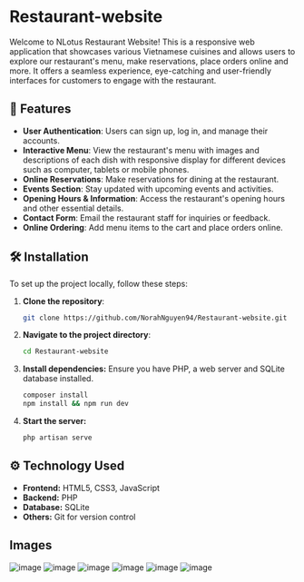 # Restaurant-website

Welcome to NLotus Restaurant Website! This is a responsive web application that showcases various Vietnamese cuisines and allows users to explore our restaurant's menu, make reservations, place orders online and more. It offers a seamless experience, eye-catching and user-friendly interfaces for customers to engage with the restaurant. 

## 🌟 Features

- **User Authentication**: Users can sign up, log in, and manage their accounts.
- **Interactive Menu**: View the restaurant's menu with images and descriptions of each dish with responsive display for different devices such as computer, tablets or mobile phones.
- **Online Reservations**: Make reservations for dining at the restaurant.
- **Events Section**: Stay updated with upcoming events and activities.
- **Opening Hours & Information**: Access the restaurant's opening hours and other essential details.
- **Contact Form**: Email the restaurant staff for inquiries or feedback.
- **Online Ordering**: Add menu items to the cart and place orders online.

## 🛠️ Installation

To set up the project locally, follow these steps:

1. **Clone the repository**:
   ```bash
   git clone https://github.com/NorahNguyen94/Restaurant-website.git
2. **Navigate to the project directory**:
   ```bash
   cd Restaurant-website
3. **Install dependencies:** Ensure you have PHP, a web server and SQLite database installed.
   ```bash
   composer install
   npm install && npm run dev
4. **Start the server:**
   ```bash
   php artisan serve

## ⚙️ Technology Used
- **Frontend:**
HTML5, CSS3, JavaScript
- **Backend:**
PHP
- **Database:**
SQLite
- **Others:**
Git for version control


## Images
![image](https://github.com/user-attachments/assets/6966688d-a96a-44ca-bb38-e4140fee0510)
![image](https://github.com/user-attachments/assets/4152bfe5-07f3-499d-bb27-221d2da6107c)
![image](https://github.com/user-attachments/assets/61d519ce-7905-4f60-81f8-694990036ad3)
![image](https://github.com/user-attachments/assets/17838020-8925-4180-90b0-18bb2367f0c7)
![image](https://github.com/user-attachments/assets/0a76428d-60e0-4ef0-b3dd-3c3743d5911e)
![image](https://github.com/user-attachments/assets/1d419239-4518-4633-8fbd-7b787346b2eb)




